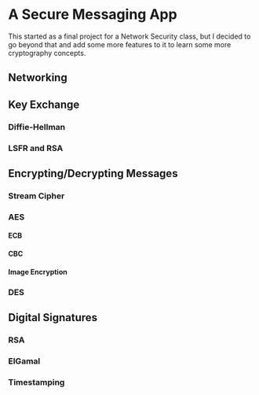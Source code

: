 # A Secure Messaging App #

This started as a final project for a Network Security class, but I decided to go beyond that and add some more features to it to learn some more cryptography concepts.

## Networking ##

## Key Exchange ##

### Diffie-Hellman ###

### LSFR and RSA ###

## Encrypting/Decrypting Messages ##

### Stream Cipher ###

### AES ###

#### ECB ####

#### CBC ####

#### Image Encryption ####

### DES ###

## Digital Signatures ##

### RSA ###

### ElGamal ###

### Timestamping ###




